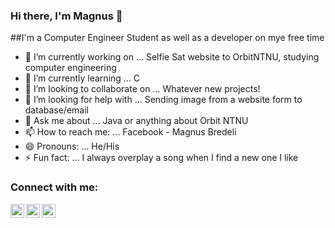 ### Hi there, I'm Magnus  👋

##I'm a Computer Engineer Student as well as a developer on mye free time
- 🔭 I’m currently working on ... Selfie Sat website to OrbitNTNU, studying computer engineering
- 🌱 I’m currently learning ... C
- 👯 I’m looking to collaborate on ... Whatever new projects!
- 🤔 I’m looking for help with ... Sending image from a website form to database/email
- 💬 Ask me about ... Java or anything about Orbit NTNU
- 📫 How to reach me: ... Facebook - Magnus Bredeli
- 😄 Pronouns: ... He/His
- ⚡ Fun fact: ... I always overplay a song when I find a new one I like

### Connect with me:

[<img align="left" alt="Magnus | Facebook" width="22px" src="https://simpleicons.org/icons/facebook.svg" />][facebook]
[<img align="left" alt="Magnus | Instagram" width="22px" src="https://simpleicons.org/icons/instagram.svg" />][instagram]
[<img align="left" alt="Magnus | LinkedIn" width="22px" src="https://simpleicons.org/icons/linkedin.svg" />][linkedin]












[facebook]: https://www.facebook.com/magnus.bredeli.5/
[instagram]: https://www.instagram.com/magnusbredeli/
[linkedin]: https://www.linkedin.com/in/magnus-bredeli-38b14a1a0/
